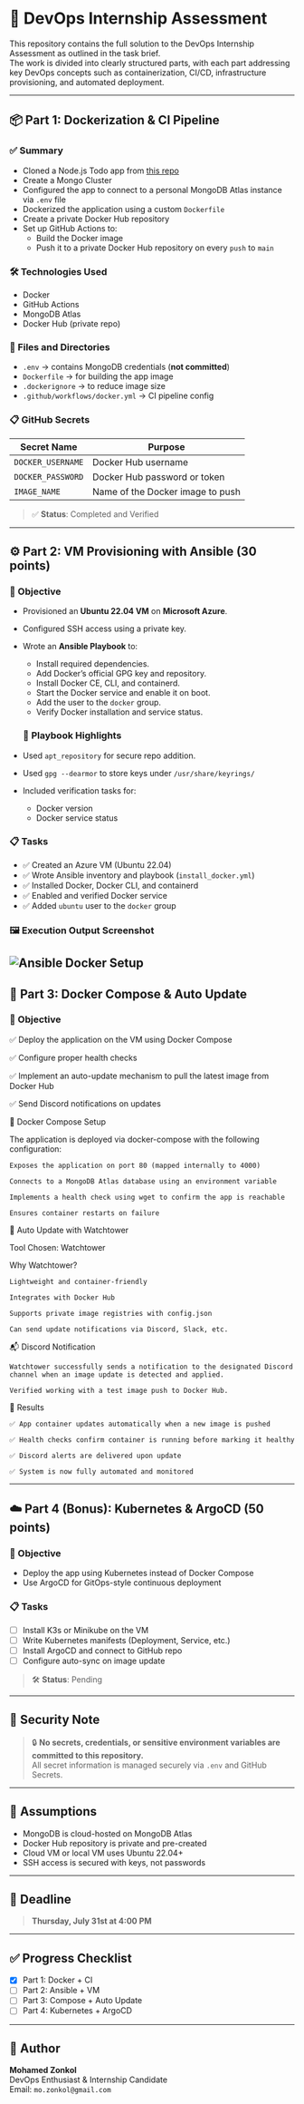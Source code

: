 # 🚀 DevOps Internship Assessment

This repository contains the full solution to the DevOps Internship Assessment as outlined in the task brief.  
The work is divided into clearly structured parts, with each part addressing key DevOps concepts such as containerization, CI/CD, infrastructure provisioning, and automated deployment.

---

## 📦 Part 1: Dockerization & CI Pipeline

### ✅ Summary

- Cloned a Node.js Todo app from [this repo](https://github.com/Ankit6098/Todo-List-nodejs)
- Create a Mongo Cluster
- Configured the app to connect to a personal MongoDB Atlas instance via `.env` file
- Dockerized the application using a custom `Dockerfile`
- Create a private Docker Hub repository
- Set up GitHub Actions to:
  - Build the Docker image
  - Push it to a private Docker Hub repository on every `push` to `main`

### 🛠 Technologies Used

- Docker
- GitHub Actions
- MongoDB Atlas
- Docker Hub (private repo)

### 📁 Files and Directories

- `.env` → contains MongoDB credentials (**not committed**)
- `Dockerfile` → for building the app image
- `.dockerignore` → to reduce image size
- `.github/workflows/docker.yml` → CI pipeline config

### 📋 GitHub Secrets

| Secret Name       | Purpose                          |
| ----------------- | -------------------------------- |
| `DOCKER_USERNAME` | Docker Hub username              |
| `DOCKER_PASSWORD` | Docker Hub password or token     |
| `IMAGE_NAME`      | Name of the Docker image to push |

> ✅ **Status**: Completed and Verified

---

## ⚙️ Part 2: VM Provisioning with Ansible (30 points)

### 📝 Objective

- Provisioned an **Ubuntu 22.04 VM** on **Microsoft Azure**.
- Configured SSH access using a private key.
- Wrote an **Ansible Playbook** to:

  - Install required dependencies.
  - Add Docker’s official GPG key and repository.
  - Install Docker CE, CLI, and containerd.
  - Start the Docker service and enable it on boot.
  - Add the user to the `docker` group.
  - Verify Docker installation and service status.

  ### 📄 Playbook Highlights

- Used `apt_repository` for secure repo addition.
- Used `gpg --dearmor` to store keys under `/usr/share/keyrings/`
- Included verification tasks for:
  - Docker version
  - Docker service status

### 📋 Tasks

- ✅ Created an Azure VM (Ubuntu 22.04)
- ✅ Wrote Ansible inventory and playbook (`install_docker.yml`)
- ✅ Installed Docker, Docker CLI, and containerd
- ✅ Enabled and verified Docker service
- ✅ Added `ubuntu` user to the `docker` group

### 🖼️ Execution Output Screenshot

## ![Ansible Docker Setup](Ansible/ansible_result.jpg)

## 🧱 Part 3: Docker Compose & Auto Update

### 📝 Objective

✅ Deploy the application on the VM using Docker Compose

✅ Configure proper health checks

✅ Implement an auto-update mechanism to pull the latest image from Docker Hub

✅ Send Discord notifications on updates

🐳 Docker Compose Setup

The application is deployed via docker-compose with the following configuration:

    Exposes the application on port 80 (mapped internally to 4000)

    Connects to a MongoDB Atlas database using an environment variable

    Implements a health check using wget to confirm the app is reachable

    Ensures container restarts on failure

🔁 Auto Update with Watchtower

Tool Chosen: Watchtower

Why Watchtower?

    Lightweight and container-friendly

    Integrates with Docker Hub

    Supports private image registries with config.json

    Can send update notifications via Discord, Slack, etc.

📬 Discord Notification

    Watchtower successfully sends a notification to the designated Discord channel when an image update is detected and applied.

    Verified working with a test image push to Docker Hub.

🧪 Results

    ✅ App container updates automatically when a new image is pushed

    ✅ Health checks confirm container is running before marking it healthy

    ✅ Discord alerts are delivered upon update

    ✅ System is now fully automated and monitored

---

## ☁️ Part 4 (Bonus): Kubernetes & ArgoCD (50 points)

### 📝 Objective

- Deploy the app using Kubernetes instead of Docker Compose
- Use ArgoCD for GitOps-style continuous deployment

### 📋 Tasks

- [ ] Install K3s or Minikube on the VM
- [ ] Write Kubernetes manifests (Deployment, Service, etc.)
- [ ] Install ArgoCD and connect to GitHub repo
- [ ] Configure auto-sync on image update

> 🛠 **Status**: Pending

---

## 🔐 Security Note

> 🔒 **No secrets, credentials, or sensitive environment variables are committed to this repository.**  
> All secret information is managed securely via `.env` and GitHub Secrets.

---

## 🧠 Assumptions

- MongoDB is cloud-hosted on MongoDB Atlas
- Docker Hub repository is private and pre-created
- Cloud VM or local VM uses Ubuntu 22.04+
- SSH access is secured with keys, not passwords

---

## 📅 Deadline

> **Thursday, July 31st at 4:00 PM**

---

## ✅ Progress Checklist

- [x] Part 1: Docker + CI
- [ ] Part 2: Ansible + VM
- [ ] Part 3: Compose + Auto Update
- [ ] Part 4: Kubernetes + ArgoCD

---

## 👤 Author

**Mohamed Zonkol**  
DevOps Enthusiast & Internship Candidate  
Email: `mo.zonkol@gmail.com`
